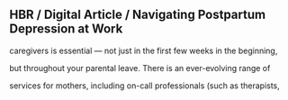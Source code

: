 ## HBR / Digital Article / Navigating Postpartum Depression at Work

caregivers is essential — not just in the first few weeks in the beginning,

but throughout your parental leave. There is an ever-evolving range of

services for mothers, including on-call professionals (such as therapists,